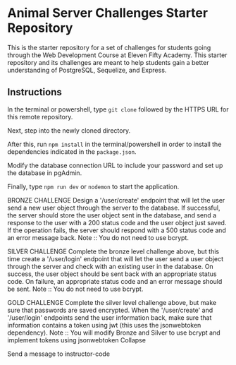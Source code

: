 # Animal Server Challenges Starter Repository
This is the starter repository for a set of challenges for students going through the Web Development Course at Eleven Fifty Academy.
This starter repository and its challenges are meant to help students gain a better understanding of PostgreSQL, Sequelize, and Express.

## Instructions
In the terminal or powershell, type <code>git clone</code> followed by the HTTPS URL for this remote repository.

Next, step into the newly cloned directory.

After this, run <code>npm install</code> in the terminal/powershell in order to install the dependencies indicated in the <code>package.json</code>.

Modify the database connection URL to include your password and set up the database in pgAdmin.

Finally, type <code>npm run dev</code> or <code>nodemon</code> to start the application.

BRONZE CHALLENGE
Design a '/user/create' endpoint that will let the user send a new user object through the server to the database.
If successful, the server should store the user object sent in the database, and send a response to the user with a 200 status code and the user object just saved.
If the operation fails, the server should respond with a 500 status code and an error message back.
Note :: You do not need to use bcrypt.

  SILVER CHALLENGE
Complete the bronze level challenge above, but this time create a '/user/login' endpoint that will let the user send a user object through the server and check with an existing user in the database.
On success, the user object should be sent back with an appropriate status code.
On failure, an appropriate status code and an error message should be sent.
Note :: You do not need to use bcrypt.

  GOLD CHALLENGE
Complete the silver level challenge above, but make sure that passwords are saved encrypted.
When the '/user/create' and '/user/login' endpoints send the user information back, make sure that information contains a token using jwt (this uses the jsonwebtoken dependency).
Note :: You will modify Bronze and Silver to use bcrypt and implement tokens using jsonwebtoken
Collapse



Send a message to instructor-code